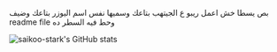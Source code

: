 بص يسطا خش اعمل ريبو ع الجيتهب بتاعك وسميها نفس اسم اليوزر بتاعك وضيف readme file
وحط فيه السطر ده
<!-- Github status -->
![saikoo-stark's GitHub stats](https://github-readme-stats-sigma-five.vercel.app/api?username=saikoo-stark&show_icons=true&theme=vision-friendly-dark&count_private=true)
